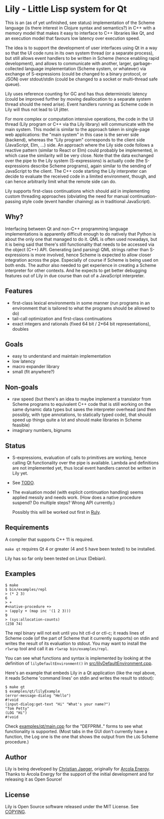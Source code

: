 # Lily - Little Lisp system for Qt

This is an (as of yet unfinished, see status) implementation of the
Scheme language (is there interest in Clojure syntax and semantics?) 
in C++ with a memory model that makes it easy to interface to C++
libraries like Qt, and an execution model that favours low latency
over execution speed.

The idea is to support the development of user interfaces using Qt in
a way so that the UI code runs in its own system thread (or a separate
process), but still allows event handlers to be written in Scheme
(hence enabling rapid development), and allows to communicate with
another, larger, garbage-collected language implementation (Scheme
system, or whatever) via exchange of S-expressions (could be changed
to a binary protocol, or JSON) over stdout/stdin (could be changed to
a socket or multi-thread safe queue).

Lily uses reference counting for GC and has thus deterministic latency
(could be improved further by moving deallocation to a separate system
thread should the need arise). Event handlers running as Scheme code
in Lily will thus not lead to UI jitter.

For more complex or computation intensive operations, the code in the
UI thread (Lily program or C++ via tha Lily library) will communicate
with the main system. This model is similar to the approach taken in
single-page web applications: the "main system" in this case is the
server side (backend), whereas the "Lily program" corresponds to the
client side (JavaScript, Elm, ...) side. An approach where the Lily
side code follows a reactive pattern (similar to React or Elm) could
probably be implemented, in which case the similarity will be very
close. Note that the data exchanged over the pipe to the Lily system
(S-expressions) is actually code (the S-expressions describe Scheme
programs), again similar to the sending of JavaScript to the
client. The C++ code starting the Lily interpreter can decide to
evaluate the received code in a limited environment, though, and can
hence arbitrarily limit what the remote side can do.

Lily supports first-class continuations which should aid in
implementing custom threading approaches (obviating the need for
manual continuation-passing style code (event handler chaining) as in
traditional JavaScript).

## Why?

Interfacing between Qt and non-C++ programming language
implementations is apparently difficult enough to do natively that
Python is about the only one that managed to do it. QML is often used
nowadays, but it is being said that there's still functionality that
needs to be accessed via the object (C++) API. Generating (and
parsing) QML strings rather than S-expressions is more involved, hence
Scheme is expected to allow closer integration across the
pipe. Especially of course if Scheme is being used on both ends. The
author also needed to get experience in creating a Scheme interpreter
for other contexts. And he expects to get better debugging features
out of Lily in due course than out of a JavaScript interpreter.

## Features

* first-class lexical environments in some manner (run programs in an
  environment that is tailored to what the programs should be allowed
  to do)
* tail-call optimization and first-class continuations
* exact integers and rationals (fixed 64 bit / 2*64 bit
  representations), doubles

## Goals

* easy to understand and maintain implementation
* low latency
* macro expander library
* small (fit anywhere?)

## Non-goals

* raw speed (but there's an idea to maybe implement a translator from
  Scheme programs to equivalent C++ code that is still working on the
  same dynamic data types but saves the interpreter overhead (and then
  possibly, with type annotations, to statically typed code), that
  should speed up things quite a lot and should make libraries in
  Scheme feasible)
* imaginary numbers, bignums

## Status

- S-expressions, evaluation of calls to primitives are working, hence
  calling Qt functionality over the pipe is available. Lambda and
  definitions are not implemented yet, thus local event handlers
  cannot be written in Lily yet.

- See [TODO](TODO.md).

- The evaluation model (with explicit continuation handling) seems
  applied messily and needs work. (How does a native procedure
  suspend? Do multiple steps? Wrong API currently.)
  
  Possibly this will be worked out first in
  [Ruly](https://github.com/pflanze/ruly.git).

## Requirements

A compiler that supports C++ 11 is required.

`make qt` requires Qt 4 or greater (4 and 5 have been tested) to be
installed.

Lily has so far only been tested on Linux (Debian).


## Examples

    $ make
    $ bin/examples/repl
    > (* 2 3)
    6
    > +
    #<native-procedure +>
    > (apply + (map inc '(1 2 3)))
    9
    > (sys:allocation-counts)
    (238 74)

The repl binary will not exit until you hit ctl-d or ctl-c; it reads
lines of Scheme code (of the part of Scheme that it currently
supports) on stdin and writes the result of its evaluation to stdout.
You may want to install the `rlwrap` tool and call it as `rlwrap
bin/examples/repl`.

You can see what functions and syntax is implemented by looking at the
definition of `lilyDefaultEnvironment()` in
[src/lilyDefaultEnvironment.cpp](src/lilyDefaultEnvironment.cpp).

Here's an example that embeds Lily in a Qt application (like the repl
above, it reads Scheme 'command lines' on stdin and writes the result
to stdout):

    $ make qt
    $ examples/qt/lilyExample
    (error-message-dialog "Hello")
    #!void
    (input-dialog:get-text "Hi" "What's your name?")
    "Tom Petty"
    (LOG "Hi")
    #!void

Check [examples/qt/main.cpp](examples/qt/main.cpp) for the "DEFPRIM.." 
forms to see what functionality is supported. (Most tabs in the GUI
don't currently have a function, the Log one is the one that shows the
output from the `LOG` Scheme procedure.)


## Author

Lily is being developed by [Christian
Jaeger](http://christianjaeger.ch), originally for [Arcola
Energy](https://www.arcolaenergy.com/). Thanks to Arcola Energy for
the support of the initial development and for releasing it as Open
Source!


## License

Lily is Open Source software released under the MIT License. See
[COPYING](COPYING.md).
